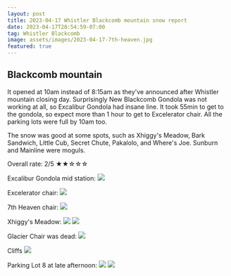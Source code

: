 ```yaml
---
layout: post
title: 2023-04-17 Whistler Blackcomb mountain snow report
date: 2023-04-17T20:54:59-07:00
tag: Whistler Blackcomb
image: assets/images/2023-04-17-7th-heaven.jpg
featured: true
---
```


## Blackcomb mountain

It opened at 10am instead of 8:15am as they've announced after Whistler mountain closing day.
Surprisingly New Blackcomb Gondola was not working at all, so Excalibur Gondola had insane line. It took 55min to get to the gondola, so expect more than 1 hour to get to Excelerator chair. All the parking lots were full by 10am too.

The snow was good at some spots, such as Xhiggy's Meadow, Bark Sandwich, Little Cub, Secret Chute, Pakalolo, and Where's Joe. Sunburn and Mainline were moguls.

Overall rate: 2/5 ★★☆☆☆

Excalibur Gondola mid station:
![](/assets/images/2023-04-17-excalibur.jpg)

Excelerator chair:
![](/assets/images/2023-04-17-excelerator.jpg)

7th Heaven chair:
![](/assets/images/2023-04-17-7th-heaven.jpg)

Xhiggy's Meadow:
![](/assets/images/2023-04-17-xhiggys-meadow.jpg)
![](/assets/images/2023-04-17-xhiggys-meadow-2.jpg)

Glacier Chair was dead:
![](/assets/images/2023-04-17-glacier-chair-dead.jpg)

Cliffs
![](/assets/images/2023-04-17-cliffs.jpg)

Parking Lot 8 at late afternoon:
![](/assets/images/2023-04-17-parking-lot-8.jpg)
![](/assets/images/2023-04-17-parking-lot-8-2.jpg)
